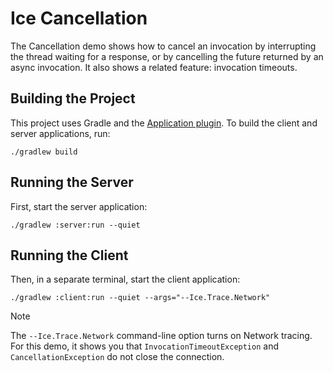# Ice Cancellation

The Cancellation demo shows how to cancel an invocation by interrupting the thread waiting for a response, or by
cancelling the future returned by an async invocation. It also shows a related feature: invocation timeouts.

## Building the Project

This project uses Gradle and the [Application plugin]. To build the client and server applications, run:

```shell
./gradlew build
```

## Running the Server

First, start the server application:

```shell
./gradlew :server:run --quiet
```

## Running the Client

Then, in a separate terminal, start the client application:

```shell
./gradlew :client:run --quiet --args="--Ice.Trace.Network"
```

> [!NOTE]
> The `--Ice.Trace.Network` command-line option turns on Network tracing. For this demo, it shows you that
> `InvocationTimeoutException` and `CancellationException` do not close the connection.

[Application plugin]: https://docs.gradle.org/current/userguide/application_plugin.html

